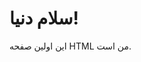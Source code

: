 <!DOCTYPE html>
<html lang="fa">
<head>
    <meta charset="UTF-8">
    <meta name="viewport" content="width=device-width, initial-scale=1.0">
    <title>صفحه من</title>
</head>
<body>
    <h1>سلام دنیا!</h1>
    <p>این اولین صفحه HTML من است.</p>
</body>
</html>
